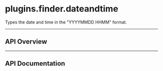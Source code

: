 # plugins.finder.dateandtime

Types the date and time in the "YYYYMMDD HHMM" format.

---

## API Overview

---

## API Documentation

